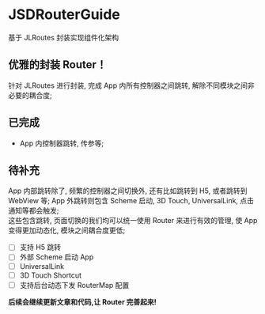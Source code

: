 # JSDRouterGuide
基于 JLRoutes 封装实现组件化架构

## 优雅的封装 Router！ 
   针对 JLRoutes 进行封装, 完成 App 内所有控制器之间跳转, 解除不同模块之间非必要的耦合度; 

## 已完成
   
   * App 内控制器跳转, 传参等; 

## 待补充
App 内部跳转除了, 频繁的控制器之间切换外, 还有比如跳转到 H5, 或者跳转到 WebView 等; 
App 外跳转则包含 Scheme 启动, 3D Touch, UniversalLink, 点击通知等都会触发;  
这些包含跳转, 页面切换的我们均可以统一使用 Router 来进行有效的管理, 使 App 变得更加动态化, 模块之间耦合度更低; 
* [ ] 支持 H5 跳转
* [ ] 外部 Scheme 启动 App
* [ ] UniversalLink
* [ ] 3D Touch Shortcut
* [ ] 支持后台动态下发 RouterMap 配置

**后续会继续更新文章和代码,让 Router 完善起来!**


